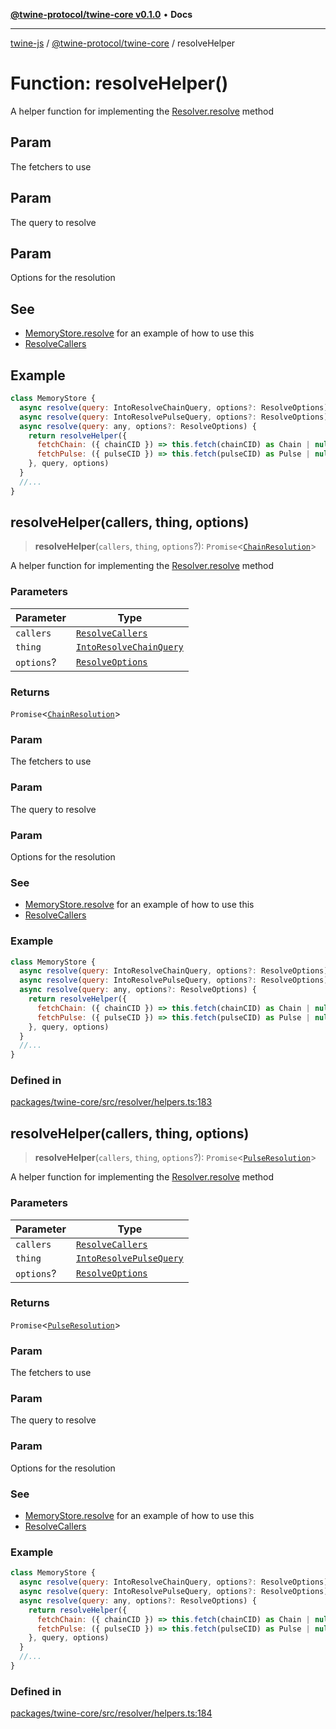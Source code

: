 [**@twine-protocol/twine-core v0.1.0**](../index.md) • **Docs**

***

[twine-js](../../../index.md) / [@twine-protocol/twine-core](../index.md) / resolveHelper

# Function: resolveHelper()

A helper function for implementing the [Resolver.resolve](../interfaces/Resolver.md#resolve) method

## Param

The fetchers to use

## Param

The query to resolve

## Param

Options for the resolution

## See

 - [MemoryStore.resolve](../classes/MemoryStore.md#resolve) for an example of how to use this
 - [ResolveCallers](../type-aliases/ResolveCallers.md)

## Example

```js
class MemoryStore {
  async resolve(query: IntoResolveChainQuery, options?: ResolveOptions): Promise<ChainResolution>
  async resolve(query: IntoResolvePulseQuery, options?: ResolveOptions): Promise<PulseResolution>
  async resolve(query: any, options?: ResolveOptions) {
    return resolveHelper({
      fetchChain: ({ chainCID }) => this.fetch(chainCID) as Chain | null,
      fetchPulse: ({ pulseCID }) => this.fetch(pulseCID) as Pulse | null
    }, query, options)
  }
  //...
}
```

## resolveHelper(callers, thing, options)

> **resolveHelper**(`callers`, `thing`, `options`?): `Promise`\<[`ChainResolution`](../type-aliases/ChainResolution.md)\>

A helper function for implementing the [Resolver.resolve](../interfaces/Resolver.md#resolve) method

### Parameters

| Parameter | Type |
| ------ | ------ |
| `callers` | [`ResolveCallers`](../type-aliases/ResolveCallers.md) |
| `thing` | [`IntoResolveChainQuery`](../type-aliases/IntoResolveChainQuery.md) |
| `options`? | [`ResolveOptions`](../type-aliases/ResolveOptions.md) |

### Returns

`Promise`\<[`ChainResolution`](../type-aliases/ChainResolution.md)\>

### Param

The fetchers to use

### Param

The query to resolve

### Param

Options for the resolution

### See

 - [MemoryStore.resolve](../classes/MemoryStore.md#resolve) for an example of how to use this
 - [ResolveCallers](../type-aliases/ResolveCallers.md)

### Example

```js
class MemoryStore {
  async resolve(query: IntoResolveChainQuery, options?: ResolveOptions): Promise<ChainResolution>
  async resolve(query: IntoResolvePulseQuery, options?: ResolveOptions): Promise<PulseResolution>
  async resolve(query: any, options?: ResolveOptions) {
    return resolveHelper({
      fetchChain: ({ chainCID }) => this.fetch(chainCID) as Chain | null,
      fetchPulse: ({ pulseCID }) => this.fetch(pulseCID) as Pulse | null
    }, query, options)
  }
  //...
}
```

### Defined in

[packages/twine-core/src/resolver/helpers.ts:183](https://github.com/twine-protocol/twine-js/blob/3800995f9c83f4f5711bcf3062ea754a1e4448ce/packages/twine-core/src/resolver/helpers.ts#L183)

## resolveHelper(callers, thing, options)

> **resolveHelper**(`callers`, `thing`, `options`?): `Promise`\<[`PulseResolution`](../type-aliases/PulseResolution.md)\>

A helper function for implementing the [Resolver.resolve](../interfaces/Resolver.md#resolve) method

### Parameters

| Parameter | Type |
| ------ | ------ |
| `callers` | [`ResolveCallers`](../type-aliases/ResolveCallers.md) |
| `thing` | [`IntoResolvePulseQuery`](../type-aliases/IntoResolvePulseQuery.md) |
| `options`? | [`ResolveOptions`](../type-aliases/ResolveOptions.md) |

### Returns

`Promise`\<[`PulseResolution`](../type-aliases/PulseResolution.md)\>

### Param

The fetchers to use

### Param

The query to resolve

### Param

Options for the resolution

### See

 - [MemoryStore.resolve](../classes/MemoryStore.md#resolve) for an example of how to use this
 - [ResolveCallers](../type-aliases/ResolveCallers.md)

### Example

```js
class MemoryStore {
  async resolve(query: IntoResolveChainQuery, options?: ResolveOptions): Promise<ChainResolution>
  async resolve(query: IntoResolvePulseQuery, options?: ResolveOptions): Promise<PulseResolution>
  async resolve(query: any, options?: ResolveOptions) {
    return resolveHelper({
      fetchChain: ({ chainCID }) => this.fetch(chainCID) as Chain | null,
      fetchPulse: ({ pulseCID }) => this.fetch(pulseCID) as Pulse | null
    }, query, options)
  }
  //...
}
```

### Defined in

[packages/twine-core/src/resolver/helpers.ts:184](https://github.com/twine-protocol/twine-js/blob/3800995f9c83f4f5711bcf3062ea754a1e4448ce/packages/twine-core/src/resolver/helpers.ts#L184)
